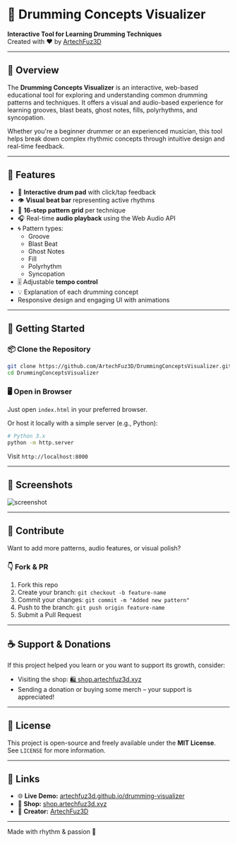 # 🥁 Drumming Concepts Visualizer

**Interactive Tool for Learning Drumming Techniques**  
Created with ❤️ by [ArtechFuz3D](https://shop.artechfuz3d.xyz)

---

## 🎯 Overview

The **Drumming Concepts Visualizer** is an interactive, web-based educational tool for exploring and understanding common drumming patterns and techniques. It offers a visual and audio-based experience for learning grooves, blast beats, ghost notes, fills, polyrhythms, and syncopation.

Whether you're a beginner drummer or an experienced musician, this tool helps break down complex rhythmic concepts through intuitive design and real-time feedback.

---

## 🧠 Features

- 🎵 **Interactive drum pad** with click/tap feedback
- 👁️ **Visual beat bar** representing active rhythms
- 🧩 **16-step pattern grid** per technique
- 🎧 Real-time **audio playback** using the Web Audio API
- 🌀 Pattern types:
  - Groove
  - Blast Beat
  - Ghost Notes
  - Fill
  - Polyrhythm
  - Syncopation
- 🎚️ Adjustable **tempo control**
- 💡 Explanation of each drumming concept
- Responsive design and engaging UI with animations

---

## 🚀 Getting Started

### 📦 Clone the Repository

```bash
git clone https://github.com/ArtechFuz3D/DrummingConceptsVisualizer.git
cd DrummingConceptsVisualizer
```

### 🖥️ Open in Browser

Just open `index.html` in your preferred browser.

Or host it locally with a simple server (e.g., Python):

```bash
# Python 3.x
python -m http.server
```

Visit `http://localhost:8000`

---

## 📸 Screenshots

![screenshot](https://images.unsplash.com/photo-1493225457124-a3eb161ffa5f?w=1200&h=630&fit=crop)

---

## 💬 Contribute

Want to add more patterns, audio features, or visual polish?

### 👇 Fork & PR

1. Fork this repo
2. Create your branch: `git checkout -b feature-name`
3. Commit your changes: `git commit -m "Added new pattern"`
4. Push to the branch: `git push origin feature-name`
5. Submit a Pull Request

---

## ☕ Support & Donations

If this project helped you learn or you want to support its growth, consider:

- Visiting the shop: [🛍️ shop.artechfuz3d.xyz](https://shop.artechfuz3d.xyz)
- Sending a donation or buying some merch – your support is appreciated!

---

## 🧾 License

This project is open-source and freely available under the **MIT License**.  
See `LICENSE` for more information.

---

## 🔗 Links

- 🌐 **Live Demo:** [artechfuz3d.github.io/drumming-visualizer](https://artechfuz3d.github.io/drumming-visualizer)
- 🛒 **Shop:** [shop.artechfuz3d.xyz](https://shop.artechfuz3d.xyz)
- 🧠 **Creator:** [ArtechFuz3D](https://github.com/ArtechFuz3D)

---

Made with rhythm & passion 🥁
